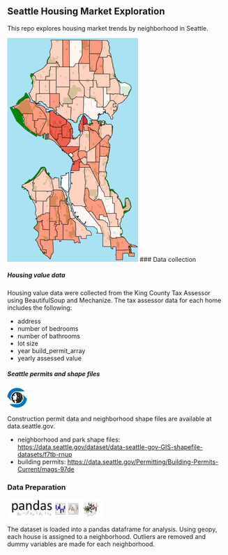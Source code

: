 ## Seattle Housing Market Exploration

This repo explores housing market trends by neighborhood in Seattle.


<img src="images/seattle_map.png">
### Data collection

##### Housing value data
Housing value data were collected from the King County Tax Assessor using BeautifulSoup and Mechanize. The tax assessor data for each home includes the following:
* address
* number of bedrooms
* number of bathrooms
* lot size
* year build_permit_array
* yearly assessed value

##### Seattle permits and shape files
<img src="images/seattledata2.png" height="45">

Construction permit data and neighborhood shape files are available at data.seattle.gov.
* neighborhood and park shape files: https://data.seattle.gov/dataset/data-seattle-gov-GIS-shapefile-datasets/f7tb-rnup
* building permits: https://data.seattle.gov/Permitting/Building-Permits-Current/mags-97de

### Data Preparation
<img src="images/pandas.jpeg" height="45">

The dataset is loaded into a pandas dataframe for analysis. Using geopy, each house is assigned to a neighborhood. Outliers are removed and dummy variables are made for each neighborhood.
